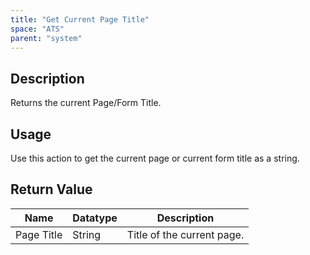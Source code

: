 ```yaml
---
title: "Get Current Page Title"
space: "ATS" 
parent: "system"
---
```


## Description

Returns the current Page/Form Title.

## Usage

Use this action to get the current page or current form title as a string.

## Return Value

Name | Datatype | Description
--- | --- | ---
Page Title | String | Title of the current page.
